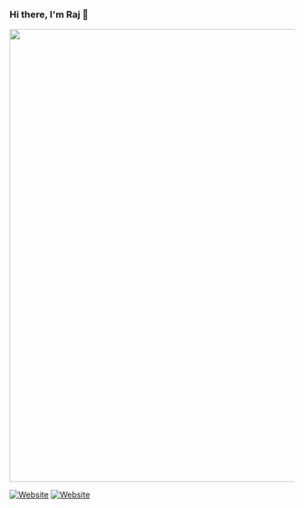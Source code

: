 ### Hi there, I'm Raj 👋
<p align="center">
<img src="projects.gif" width="800"/>
</p>

[![Website](https://img.shields.io/website?label=rajpshinde.github.io&style=for-the-badge&url=https%3A%2F%2Frajpshinde.github.io/)](https://rajpshinde.github.io/)
[![Website](https://img.shields.io/website?label=linkedin.rajshinde&style=for-the-badge&url=https%3A%2F%2Frajpshinde.github.io/)](https://www.linkedin.com/in/raj-shinde/)

